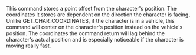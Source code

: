 This command stores a point offset from the character's position. The coordinates it stores are dependent on the direction the character is facing. Unlike GET_CHAR_COORDINATES, if the character is in a vehicle, this command will center on the character's position instead on the vehicle's position. The coordinates the command return will lag behind the character's actual position and is especially noticeable if the character is moving really fast.
